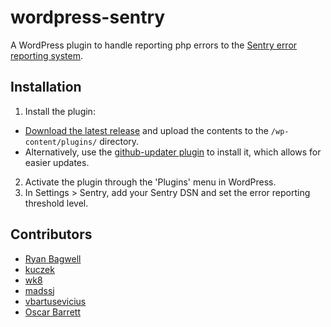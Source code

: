 wordpress-sentry
================

A WordPress plugin to handle reporting php errors to the [Sentry error reporting system](https://sentry.io/).

## Installation

1. Install the plugin:
  - [Download the latest release](https://github.com/TheLeagueAU/wordpress-sentry/releases) and upload the contents to the `/wp-content/plugins/` directory.
  - Alternatively, use the [github-updater plugin](https://github.com/afragen/github-updater) to install it, which allows for easier updates.
2. Activate the plugin through the 'Plugins' menu in WordPress.
3. In Settings > Sentry, add your Sentry DSN and set the error reporting threshold level.

## Contributors

- [Ryan Bagwell](https://github.com/ryanbagwell)
- [kuczek](https://github.com/kuczek)
- [wk8](https://github.com/wk8)
- [madssj](https://github.com/madssj)
- [vbartusevicius](https://github.com/vbartusevicius)
- [Oscar Barrett](https://github.com/OscarBarrett)

